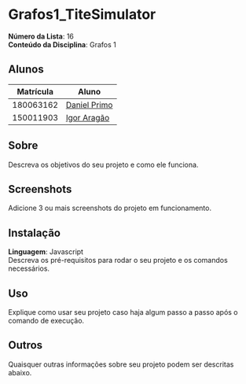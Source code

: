 # Grafos1_TiteSimulator

**Número da Lista**: 16<br>
**Conteúdo da Disciplina**: Grafos 1<br>

## Alunos
| Matrícula | Aluno                                                       |
| --------- | ----------------------------------------------------------- |
| 180063162 | [Daniel Primo](https://github.com/danieldagerom)        |
| 150011903 | [Igor Aragão](https://github.com/roginaldosemog)            |

## Sobre
Descreva os objetivos do seu projeto e como ele funciona. 

## Screenshots
Adicione 3 ou mais screenshots do projeto em funcionamento.

## Instalação
**Linguagem**: Javascript<br>
Descreva os pré-requisitos para rodar o seu projeto e os comandos necessários.

## Uso
Explique como usar seu projeto caso haja algum passo a passo após o comando de execução.

## Outros
Quaisquer outras informações sobre seu projeto podem ser descritas abaixo.



